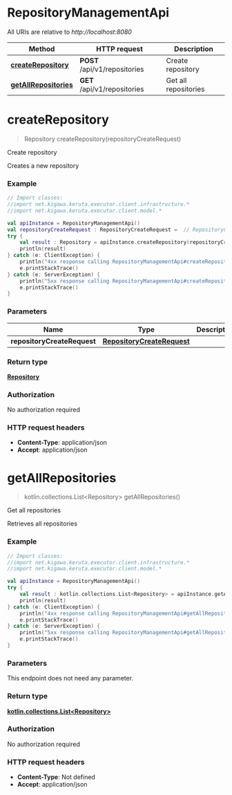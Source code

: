 # RepositoryManagementApi

All URIs are relative to *http://localhost:8080*

Method | HTTP request | Description
------------- | ------------- | -------------
[**createRepository**](RepositoryManagementApi.md#createRepository) | **POST** /api/v1/repositories | Create repository
[**getAllRepositories**](RepositoryManagementApi.md#getAllRepositories) | **GET** /api/v1/repositories | Get all repositories


<a id="createRepository"></a>
# **createRepository**
> Repository createRepository(repositoryCreateRequest)

Create repository

Creates a new repository

### Example
```kotlin
// Import classes:
//import net.kigawa.keruta.executor.client.infrastructure.*
//import net.kigawa.keruta.executor.client.model.*

val apiInstance = RepositoryManagementApi()
val repositoryCreateRequest : RepositoryCreateRequest =  // RepositoryCreateRequest | 
try {
    val result : Repository = apiInstance.createRepository(repositoryCreateRequest)
    println(result)
} catch (e: ClientException) {
    println("4xx response calling RepositoryManagementApi#createRepository")
    e.printStackTrace()
} catch (e: ServerException) {
    println("5xx response calling RepositoryManagementApi#createRepository")
    e.printStackTrace()
}
```

### Parameters

Name | Type | Description  | Notes
------------- | ------------- | ------------- | -------------
 **repositoryCreateRequest** | [**RepositoryCreateRequest**](RepositoryCreateRequest.md)|  |

### Return type

[**Repository**](Repository.md)

### Authorization

No authorization required

### HTTP request headers

 - **Content-Type**: application/json
 - **Accept**: application/json

<a id="getAllRepositories"></a>
# **getAllRepositories**
> kotlin.collections.List&lt;Repository&gt; getAllRepositories()

Get all repositories

Retrieves all repositories

### Example
```kotlin
// Import classes:
//import net.kigawa.keruta.executor.client.infrastructure.*
//import net.kigawa.keruta.executor.client.model.*

val apiInstance = RepositoryManagementApi()
try {
    val result : kotlin.collections.List<Repository> = apiInstance.getAllRepositories()
    println(result)
} catch (e: ClientException) {
    println("4xx response calling RepositoryManagementApi#getAllRepositories")
    e.printStackTrace()
} catch (e: ServerException) {
    println("5xx response calling RepositoryManagementApi#getAllRepositories")
    e.printStackTrace()
}
```

### Parameters
This endpoint does not need any parameter.

### Return type

[**kotlin.collections.List&lt;Repository&gt;**](Repository.md)

### Authorization

No authorization required

### HTTP request headers

 - **Content-Type**: Not defined
 - **Accept**: application/json


